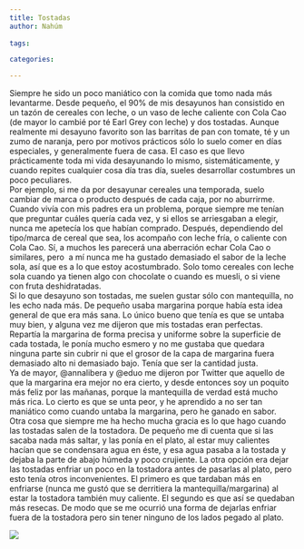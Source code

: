 ```yaml
---
title: Tostadas
author: Nahúm
 
tags:

categories:

---
```


Siempre he sido un poco maniático con la comida que tomo nada más levantarme. Desde pequeño, el 90% de mis desayunos han consistido en un tazón de cereales con leche, o un vaso de leche caliente con Cola Cao (de mayor lo cambié por té Earl Grey con leche) y dos tostadas. Aunque realmente mi desayuno favorito son las barritas de pan con tomate, té y un zumo de naranja, pero por motivos prácticos sólo lo suelo comer en días especiales, y generalmente fuera de casa. El caso es que llevo prácticamente toda mi vida desayunando lo mismo, sistemáticamente, y cuando repites cualquier cosa día tras día, sueles desarrollar costumbres un poco peculiares.  
Por ejemplo, si me da por desayunar cereales una temporada, suelo cambiar de marca o producto después de cada caja, por no aburrirme. Cuando vivía con mis padres era un problema, porque siempre me tenían que preguntar cuáles quería cada vez, y si ellos se arriesgaban a elegir, nunca me apetecía los que habían comprado. Después, dependiendo del tipo/marca de cereal que sea, los acompaño con leche fría, o caliente con Cola Cao. Sí, a muchos les parecerá una aberración echar Cola Cao o similares, pero  a mí nunca me ha gustado demasiado el sabor de la leche sola, así que es a lo que estoy acostumbrado. Solo tomo cereales con leche sola cuando ya tienen algo con chocolate o cuando es muesli, o si viene con fruta deshidratadas. 
<br>
Si lo que desayuno son tostadas, me suelen gustar sólo con mantequilla, no les echo nada más. De pequeño usaba margarina porque había esta idea general de que era más sana. Lo único bueno que tenía es que se untaba muy bien, y alguna vez me dijeron que mis tostadas eran perfectas. Repartía la margarina de forma precisa y uniforme sobre la superficie de cada tostada, le ponía mucho esmero y no me gustaba que quedara ninguna parte sin cubrir ni que el grosor de la capa de margarina fuera demasiado alto ni demasiado bajo. Tenía que ser la cantidad justa.  
Ya de mayor, @annalibera y @eduo me dijeron por Twitter que aquello de que la margarina era mejor no era cierto, y desde entonces soy un poquito más feliz por las mañanas, porque la mantequilla de verdad está mucho más rica. Lo cierto es que se unta peor, y he aprendido a no ser tan maniático como cuando untaba la margarina, pero he ganado en sabor.
<br>
Otra cosa que siempre me ha hecho mucha gracia es lo que hago cuando las tostadas salen de la tostadora. De pequeño me di cuenta que si las sacaba nada más saltar, y las ponía en el plato, al estar muy calientes hacían que se condensara agua en éste, y esa agua pasaba a la tostada y dejaba la parte de abajo húmeda y poco crujiente. La otra opción era dejar las tostadas enfriar un poco en la tostadora antes de pasarlas al plato, pero esto tenía otros inconvenientes. El primero es que tardaban más en enfriarse (nunca me gustó que se derritiera la mantequilla/margarina) al estar la tostadora también muy caliente. El segundo es que así se quedaban más resecas. De modo que se me ocurrió una forma de dejarlas enfriar fuera de la tostadora pero sin tener ninguno de los lados pegado al plato. 

![](tostadas.jpg)

